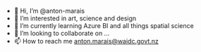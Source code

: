 - 👋 Hi, I’m @anton-marais
- 👀 I’m interested in art, science and design
- 🌱 I’m currently learning Azure BI and all things spatial science
- 💞️ I’m looking to collaborate on ...
- 📫 How to reach me anton.marais@waidc.govt.nz

<!---
anton-marais/anton-marais is a ✨ special ✨ repository because its `README.md` (this file) appears on your GitHub profile.
You can click the Preview link to take a look at your changes.
--->
